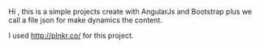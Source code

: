 Hi , this is a simple projects create with AngularJs and Bootstrap plus we call a file json for make dynamics the content.

I used http://plnkr.co/ for this project.
